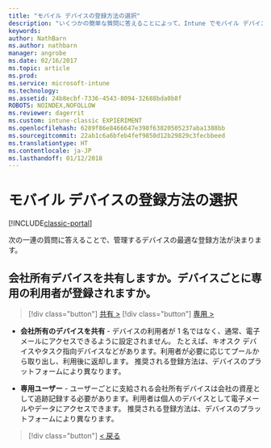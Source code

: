 ```yaml
---
title: "モバイル デバイスの登録方法の選択"
description: "いくつかの簡単な質問に答えることによって、Intune でモバイル デバイスを登録する方法を決定する"
keywords: 
author: NathBarn
ms.author: nathbarn
manager: angrobe
ms.date: 02/16/2017
ms.topic: article
ms.prod: 
ms.service: microsoft-intune
ms.technology: 
ms.assetid: 24b8ecbf-7336-4543-8094-32688bda0b8f
ROBOTS: NOINDEX,NOFOLLOW
ms.reviewer: dagerrit
ms.custom: intune-classic EXPIERIMENT
ms.openlocfilehash: 6289f86e8466647e398f63820505237aba1388bb
ms.sourcegitcommit: 22ab1c6a6bfeb4fef9850d12b29829c3fecbbeed
ms.translationtype: HT
ms.contentlocale: ja-JP
ms.lasthandoff: 01/12/2018
---
```

# <a name="choose-how-to-enroll-mobile-devices"></a>モバイル デバイスの登録方法の選択

[!INCLUDE[classic-portal](../includes/classic-portal.md)]

次の一連の質問に答えることで、管理するデバイスの最適な登録方法が決まります。

## <a name="are-your-company-owned-devices-shared-or-do-they-have-dedicated-users"></a>**会社所有デバイスを共有しますか。デバイスごとに専用の利用者が登録されますか。**

> [!div class="button"]
[共有 >](choose-how-to-enroll-devices4.md)
> [!div class="button"]
[専用 >](choose-how-to-enroll-devices6.md)

- **会社所有のデバイスを共有** - デバイスの利用者が 1 名ではなく、通常、電子メールにアクセスできるように設定されません。 たとえば、キオスク デバイスやタスク指向デバイスなどがあります。利用者が必要に応じてプールから取り出し、利用後に返却します。 推奨される登録方法は、デバイスのプラットフォームにより異なります。

- **専用ユーザー** - ユーザーごとに支給される会社所有デバイスは会社の資産として追跡記録する必要があります。利用者は個人のデバイスとして電子メールやデータにアクセスできます。 推奨される登録方法は、デバイスのプラットフォームにより異なります。

> [!div class="button"]
[< 戻る](choose-how-to-enroll-devices1.md)
